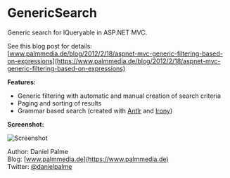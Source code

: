 # GenericSearch

Generic search for IQueryable in ASP.NET MVC.

See this blog post for details:  
[www.palmmedia.de/blog/2012/2/18/aspnet-mvc-generic-filtering-based-on-expressions](https://www.palmmedia.de/blog/2012/2/18/aspnet-mvc-generic-filtering-based-on-expressions)

**Features:**
* Generic filtering with automatic and manual creation of search criteria
* Paging and sorting of results
* Grammar based search (created with [Antlr](http://www.antlr.org) and [Irony](https://irony.codeplex.com))

**Screenshot:**

![Screenshot](https://www.palmmedia.de/content/blogimages/5683e366-3611-414c-8b9e-546efed6aa50.png)


Author: Daniel Palme  
Blog: [www.palmmedia.de](https://www.palmmedia.de)  
Twitter: [@danielpalme](https://twitter.com/danielpalme)

